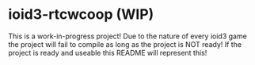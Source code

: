 # ioid3-rtcwcoop (WIP)

This is a work-in-progress project!
Due to the nature of every ioid3 game the project will fail to compile as long as the project is NOT ready!
If the project is ready and useable this README will represent this!
